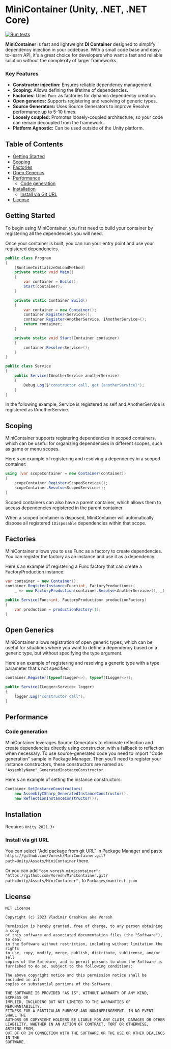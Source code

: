 # MiniContainer (Unity, .NET, .NET Core)

[![Run tests](https://github.com/Voresh/MiniContainer/actions/workflows/runTests.yml/badge.svg?branch=main)](https://github.com/Voresh/MiniContainer/actions/workflows/runTests.yml)

**MiniContainer** is fast and lightweight **DI Container** designed to simplify dependency injection in your codebase.
With a small code base and easy-to-learn API, it's a great choice for developers who want a fast and reliable solution without the complexity of larger frameworks.

### Key Features

- **Constructor injection:** Ensures reliable dependency management.
- **Scoping:** Allows defining the lifetime of dependencies.
- **Factories:** Uses `Func` as factories for dynamic dependency creation.
- **Open generics:** Supports registering and resolving of generic types.
- **Source Generators:** Uses Source Generators to improve Resolve performance up to 5-10 times.
- **Loosely coupled:** Promotes loosely-coupled architecture, so your code can remain decoupled from the framework.
- **Platform Agnostic:** Can be used outside of the Unity platform. 

## Table of Contents

- [Getting Started](#getting-started)
- [Scoping](#scoping)
- [Factories](#factories)
- [Open Generics](#open-generics)
- [Performance](#performance)
  - [Code generation](#code-generation)
- [Installation](#installation)
  - [Install via Git URL](#install-via-git-url)
- [License](#license)

## Getting Started

To begin using MiniContainer, you first need to build your container by registering all the dependencies you will need.

Once your container is built, you can run your entry point and use your registered dependencies.

```csharp
public class Program 
{
    [RuntimeInitializeOnLoadMethod]
    private static void Main() 
    {
        var container = Build();
        Start(container);
    }

    private static Container Build() 
    {
        var container = new Container();
        container.Register<Service>();
        container.Register<AnotherService, IAnotherService>();
        return container;
    }

    private static void Start(Container container) 
    {
        container.Resolve<Service>();
    }
}

public class Service 
{
    public Service(IAnotherService anotherService) 
    {
        Debug.Log($"constructor call, got {anotherService}");
    }
}    
```

In the following example, Service is registered as self and AnotherService is registered as IAnotherService.

## Scoping

MiniContainer supports registering dependencies in scoped containers, which can be useful for organizing dependencies in different scopes, such as game or menu scopes.

Here's an example of registering and resolving a dependency in a scoped container:

```csharp
using (var scopeContainer = new Container(container)) 
{
    scopeContainer.Register<ScopedService>();
    scopeContainer.Resolve<ScopedService>();
}
```

Scoped containers can also have a parent container, which allows them to access dependencies registered in the parent container.

When a scoped container is disposed, MiniContainer will automatically dispose all registered `IDisposable` dependencies within that scope.

## Factories

MiniContainer allows you to use Func as a factory to create dependencies. You can register the factory as an instance and use it as a dependency.

Here's an example of registering a Func factory that can create a FactoryProduction instance:

```csharp
var container = new Container();
container.RegisterInstance<Func<int, FactoryProduction>>(
    _ => new FactoryProduction(container.Resolve<AnotherService>(), _));

public Service(Func<int, FactoryProduction> productionFactory) 
{
    var production = productionFactory(1);
}
```

## Open Generics

MiniContainer allows registration of open generic types, which can be useful for situations where you want to define a dependency based on a generic type, but without specifying the type argument.

Here's an example of registering and resolving a generic type with a type parameter that's not specified:

```csharp
container.Register(typeof(Logger<>), typeof(ILogger<>));

public Service(ILogger<Service> logger) 
{
    logger.Log("constructor call");
}
```

## Performance

### Code generation

MiniContainer leverages Source Generators to eliminate reflection and create dependencies directly using constructor, with a fallback to reflection when necessary.
To use source-generated code you need to import "Code generation" sample in Package Manager.
Then you'll need to register your instance constructors, these constructors are named as `"AssemblyName"_GeneratedInstanceConstructor`.

Here's an example of setting the instance constructors:

```csharp
Container.SetInstanceConstructors(
    new AssemblyCSharp_GeneratedInstanceConstructor(),
    new ReflectionInstanceConstructor());
```

## Installation

Requires `Unity 2021.3+`

### Install via git URL

You can select "Add package from git URL" in Package Manager and paste `https://github.com/Voresh/MiniContainer.git?path=Unity/Assets/MiniContainer` there.

Or you can add `"com.voresh.minicontainer": "https://github.com/Voresh/MiniContainer.git?path=Unity/Assets/MiniContainer",` to `Packages/manifest.json`

## License

    MIT License
    
    Copyright (c) 2023 Vladimir Oreshkov aka Voresh
    
    Permission is hereby granted, free of charge, to any person obtaining a copy
    of this software and associated documentation files (the "Software"), to deal
    in the Software without restriction, including without limitation the rights
    to use, copy, modify, merge, publish, distribute, sublicense, and/or sell
    copies of the Software, and to permit persons to whom the Software is
    furnished to do so, subject to the following conditions:
    
    The above copyright notice and this permission notice shall be included in all
    copies or substantial portions of the Software.
    
    THE SOFTWARE IS PROVIDED "AS IS", WITHOUT WARRANTY OF ANY KIND, EXPRESS OR
    IMPLIED, INCLUDING BUT NOT LIMITED TO THE WARRANTIES OF MERCHANTABILITY,
    FITNESS FOR A PARTICULAR PURPOSE AND NONINFRINGEMENT. IN NO EVENT SHALL THE
    AUTHORS OR COPYRIGHT HOLDERS BE LIABLE FOR ANY CLAIM, DAMAGES OR OTHER
    LIABILITY, WHETHER IN AN ACTION OF CONTRACT, TORT OR OTHERWISE, ARISING FROM,
    OUT OF OR IN CONNECTION WITH THE SOFTWARE OR THE USE OR OTHER DEALINGS IN THE
    SOFTWARE.
